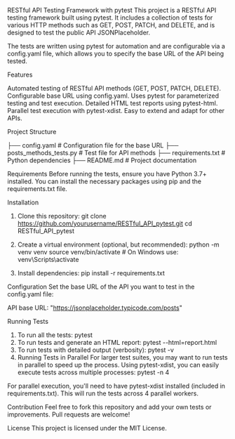 RESTful API Testing Framework with pytest
This project is a RESTful API testing framework built using pytest. It includes a collection of tests for various HTTP methods such as GET, POST, PATCH, and DELETE, and is designed to test the public API JSONPlaceholder.

The tests are written using pytest for automation and are configurable via a config.yaml file, which allows you to specify the base URL of the API being tested.

Features

Automated testing of RESTful API methods (GET, POST, PATCH, DELETE).
Configurable base URL using config.yaml.
Uses pytest for parameterized testing and test execution.
Detailed HTML test reports using pytest-html.
Parallel test execution with pytest-xdist.
Easy to extend and adapt for other APIs.

Project Structure

├── config.yaml           # Configuration file for the base URL
├── posts_methods_tests.py # Test file for API methods
├── requirements.txt       # Python dependencies
├── README.md              # Project documentation

Requirements
Before running the tests, ensure you have Python 3.7+ installed. You can install the necessary packages using pip and the requirements.txt file.

Installation

1. Clone this repository:
git clone https://github.com/yourusername/RESTful_API_pytest.git
cd RESTful_API_pytest

2. Create a virtual environment (optional, but recommended):
python -m venv venv
source venv/bin/activate    # On Windows use: venv\Scripts\activate

3. Install dependencies:
pip install -r requirements.txt

Configuration
Set the base URL of the API you want to test in the config.yaml file:

API base URL: "https://jsonplaceholder.typicode.com/posts"

Running Tests
1. To run all the tests: 
pytest
2. To run tests and generate an HTML report:
pytest --html=report.html
3. To run tests with detailed output (verbosity):
pytest -v
4. Running Tests in Parallel
For larger test suites, you may want to run tests in parallel to speed up the process. 
Using pytest-xdist, you can easily execute tests across multiple processes:
pytest -n 4

For parallel execution, you'll need to have pytest-xdist installed (included in requirements.txt).
This will run the tests across 4 parallel workers.

Contribution
Feel free to fork this repository and add your own tests or improvements. Pull requests are welcome!

License
This project is licensed under the MIT License.






